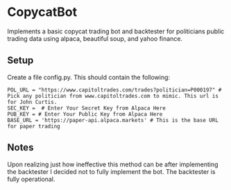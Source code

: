 # CopycatBot
Implements a basic copycat trading bot and backtester for politicians public trading data using alpaca, beautiful soup, and yahoo finance.

## Setup

Create a file config.py. This should contain the following:

```
POL_URL = "https://www.capitoltrades.com/trades?politician=P000197" # Pick any politician from www.capitoltrades.com to mimic. This url is for John Curtis.
SEC_KEY =  # Enter Your Secret Key from Alpaca Here
PUB_KEY = # Enter Your Public Key from Alpaca Here
BASE_URL = 'https://paper-api.alpaca.markets' # This is the base URL for paper trading
```

## Notes
Upon realizing just how ineffective this method can be after implementing the backtester I decided not to fully implement the bot. The backtester is fully operational.
